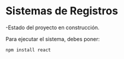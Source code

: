 <h1>Sistemas de Registros</h1>

-Estado del proyecto en construcción.

Para ejecutar el sistema, debes poner: 

```npm install react```
